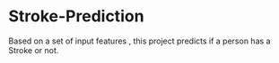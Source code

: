 # Stroke-Prediction
Based on a set of input features , this project predicts if a person has a Stroke or not.
